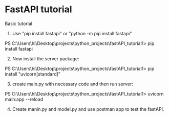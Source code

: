 # FastAPI tutorial
 Basic tutorial

1) Use "pip install fastapi" or "python -m pip install fastapi"

 PS C:\Users\hi\Desktop\projects\python_projects\fastAPI_tutorial1> pip install fastapi

2) Now install the server package:

 PS C:\Users\hi\Desktop\projects\python_projects\fastAPI_tutorial1> pip install "uvicorn[standard]"

 3) create main.py with necessary code and then run server:

PS C:\Users\hi\Desktop\projects\python_projects\fastAPI_tutorial1> uvicorn main:app --reload

4) Create manin.py and model.py and use postman app to test the fastAPI.